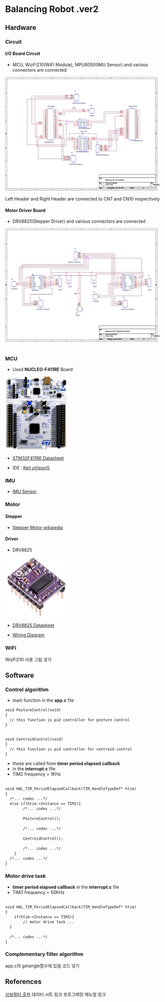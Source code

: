 
# Balancing Robot .ver2  

## Hardware  

### Circuit

#### I/O Board Circuit  

* MCU, WizFi210(WiFi Module), MPU6050(IMU Sensor) and various connectors are connected  

<img src="../img/br_circuit_io_board.JPG" width="500">

Left Header and Right Header are connected to CN7 and CN10 respectively  

#### Motor Driver Board  

* DRV8825(Stepper Driver) and various connectors are connected  

<img src="../img/br_circuit_motor_driver_board.JPG" width="500">
<br><br>

### MCU  

* Used **NUCLEO-F411RE** Board

<img src="../img/br_mcu.JPG" width="200"><br>

* <a href="https://www.st.com/resource/en/datasheet/stm32f411re.pdf">STM32F411RE Datasheet</a>

* IDE : <a href="http://www2.keil.com/mdk5/uvision/">Keil uVision5</a>

### IMU  

* <a href="https://github.com/dvlpr-shark/Balancing-Robot#imu-sensor">IMU Sensor</a>

### Motor  

#### Stepper  

* <a href="https://ko.wikipedia.org/wiki/%EC%8A%A4%ED%85%8C%ED%8D%BC%EB%AA%A8%ED%84%B0">Stepper Motor wikipedia</a>

#### Driver  

* DRV8825
<img src="../img/br_drv8825.JPG" width="200">

* <a href="http://www.ti.com/lit/ds/symlink/drv8825.pdf"> DRV8825 Datasheet</a>

* <a href="http://www.hobbytronics.co.uk/drv8825-stepper-motor-driver">Wiring Diagram</a>

### WiFi  

WizFi210 사용
그림 넣기

## Software  

### Control algorithm  

* main function in the **app.c** file

```
void PostureControl(void)
{
  // this function is pid controller for posture control
}
```


<pre><code>
void CentroidControl(void)
{
  // this function is pid controller for centroid control
}
</code></pre>

* these are called from **timer period elapsed callback**
* in the **interrupt.c** file
* TIM2 frequency = 1KHz

<pre><code>
void HAL_TIM_PeriodElapsedCallback(TIM_HandleTypeDef* htim)
{
  /*... codes ...*/
  else if(htim->Instance == TIM2){
		/*... codes ...*/

		PostureControl();

		/*... codes ...*/

		CentroidControl();

		/*... codes ...*/
	}
  /*... codes ...*/
}
</code></pre>

### Motor drive task  

* **timer period elapsed callback** in the **interrupt.c** file
* TIM3 frequency = 50KHz

<pre><code>
void HAL_TIM_PeriodElapsedCallback(TIM_HandleTypeDef* htim)
{
	if(htim->Instance == TIM3){
		// motor drive task ...
  }

  /*... codes ...*/
}
</code></pre>

### Complementary filter algorithm

app.c의 getangle함수에 있음
코드 넣기

## References

<a href="">상보필터 출처</a>
데이터 시트 링크
프로그래밍 메뉴얼 링크
